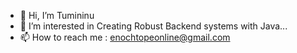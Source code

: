 - 👋 Hi, I’m Tumininu
- 👀 I’m interested in  Creating Robust Backend systems with Java...
- 📫 How to reach me : enochtopeonline@gmail.com
  

<!---
topelearnseverday35/topelearnseverday35 is a ✨ special ✨ repository because its `README.md` (this file) appears on your GitHub profile.
You can click the Preview link to take a look at your changes.
--->
